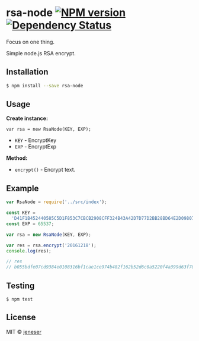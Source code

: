 # rsa-node [![NPM version][npm-image]][npm-url] [![Dependency Status][daviddm-image]][daviddm-url]

Focus on one thing.

Simple node.js RSA encrypt.

## Installation

```sh
$ npm install --save rsa-node
```

## Usage

**Create instance:**

```
var rsa = new RsaNode(KEY, EXP);
```

* `KEY` - EncryptKey 
* `EXP` - EncryptExp

**Method:**

* `encrypt()` - Encrypt text.


## Example

```js
var RsaNode = require('../src/index');

const KEY =
  'D41F1B452440585C5D1F853C7CBCB2908CFF324B43A42D7D77D2BB28BD64E2D098079B477D23990E935386FF73CCF865E0D84CE64793306C4083EADECFE36BCC89873EC2BA37D6CA943CB03BA5B4369EE7E31C3539DEA67FF8BF4A5CEE64EB3FD0639E78044B12C7B1D07E86EB7BCF033F78947E0ADE5653B9A88B33AFEB53BD';
const EXP = 65537;

var rsa = new RsaNode(KEY, EXP);

var res = rsa.encrypt('20161218');
console.log(res);

// res
// b055bdfe07cd9384e0108316bf1cae1ce974b482f162b52d6c0a5220f4a399d63f70815487c73e9c1ae9894da6544eb9dd4bef907e169b02e86236b01e8f1b334661d08703e6d3a64ac876ee927bd42331e170bf47e5c73da802c07df7118e27cf6b4a6f99d17915799d6b4ebd6a136b4aed55cb4222a2812fabc8d67c8b03ff

```

## Testing

``` 
$ npm test
```

## License

MIT © [jeneser](https://jeneser.github.io/)

[npm-image]: https://badge.fury.io/js/rsa-node.svg
[npm-url]: https://npmjs.org/package/rsa-node
[daviddm-image]: https://david-dm.org/jeneser/rsa-node.svg?theme=shields.io
[daviddm-url]: https://david-dm.org/jeneser/rsa-node
